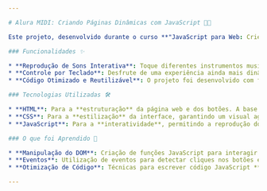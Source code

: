 ```yaml
---

# Alura MIDI: Criando Páginas Dinâmicas com JavaScript 🎹🎶

Este projeto, desenvolvido durante o curso **"JavaScript para Web: Crie páginas dinâmicas"** da Alura, demonstra a construção de uma página web interativa capaz de reproduzir sons de instrumentos musicais. Prepare-se para tocar!

### Funcionalidades ✨

* **Reprodução de Sons Interativa**: Toque diferentes instrumentos musicais **clicando nos botões** ou **pressionando as teclas "Enter" ou "Espaço"**. Sinta a melodia! 🎵
* **Controle por Teclado**: Desfrute de uma experiência ainda mais dinâmica utilizando o **teclado** para acionar os sons. É super prático! ⌨️
* **Código Otimizado e Reutilizável**: O projeto foi desenvolvido com foco em **boas práticas de programação**, evitando repetições de código e facilitando a manutenção e futuras expansões. Um código limpo é um código feliz! 🚀

### Tecnologias Utilizadas 🛠️

* **HTML**: Para a **estruturação** da página web e dos botões. A base de tudo! 🧱
* **CSS**: Para a **estilização** da interface, garantindo um visual agradável e responsivo. Deixando tudo lindo! 🎨
* **JavaScript**: Para a **interatividade**, permitindo a reprodução dos sons e o controle via teclado. A magia acontece aqui! ✨

### O que foi Aprendido 🧠

* **Manipulação do DOM**: Criação de funções JavaScript para interagir com elementos HTML. Dê vida à sua página! 💡
* **Eventos**: Utilização de eventos para detectar cliques nos botões e pressionamentos de teclas. Responda às interações! 👆
* **Otimização de Código**: Técnicas para escrever código JavaScript **limpo, eficiente e de fácil manutenção**. Menos é mais! ✅

---
```


